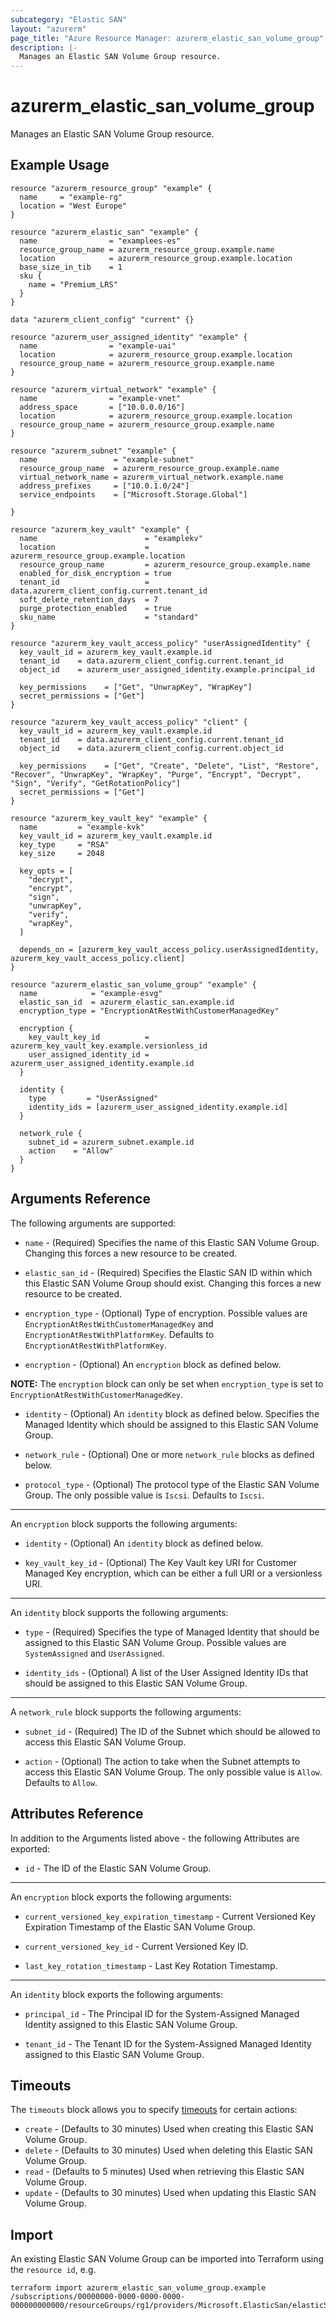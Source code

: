 ```yaml
---
subcategory: "Elastic SAN"
layout: "azurerm"
page_title: "Azure Resource Manager: azurerm_elastic_san_volume_group"
description: |-
  Manages an Elastic SAN Volume Group resource.
---
```


# azurerm_elastic_san_volume_group

Manages an Elastic SAN Volume Group resource.

## Example Usage

```hcl
resource "azurerm_resource_group" "example" {
  name     = "example-rg"
  location = "West Europe"
}

resource "azurerm_elastic_san" "example" {
  name                = "examplees-es"
  resource_group_name = azurerm_resource_group.example.name
  location            = azurerm_resource_group.example.location
  base_size_in_tib    = 1
  sku {
    name = "Premium_LRS"
  }
}

data "azurerm_client_config" "current" {}

resource "azurerm_user_assigned_identity" "example" {
  name                = "example-uai"
  location            = azurerm_resource_group.example.location
  resource_group_name = azurerm_resource_group.example.name
}

resource "azurerm_virtual_network" "example" {
  name                = "example-vnet"
  address_space       = ["10.0.0.0/16"]
  location            = azurerm_resource_group.example.location
  resource_group_name = azurerm_resource_group.example.name
}

resource "azurerm_subnet" "example" {
  name                 = "example-subnet"
  resource_group_name  = azurerm_resource_group.example.name
  virtual_network_name = azurerm_virtual_network.example.name
  address_prefixes     = ["10.0.1.0/24"]
  service_endpoints    = ["Microsoft.Storage.Global"]

}

resource "azurerm_key_vault" "example" {
  name                        = "examplekv"
  location                    = azurerm_resource_group.example.location
  resource_group_name         = azurerm_resource_group.example.name
  enabled_for_disk_encryption = true
  tenant_id                   = data.azurerm_client_config.current.tenant_id
  soft_delete_retention_days  = 7
  purge_protection_enabled    = true
  sku_name                    = "standard"
}

resource "azurerm_key_vault_access_policy" "userAssignedIdentity" {
  key_vault_id = azurerm_key_vault.example.id
  tenant_id    = data.azurerm_client_config.current.tenant_id
  object_id    = azurerm_user_assigned_identity.example.principal_id

  key_permissions    = ["Get", "UnwrapKey", "WrapKey"]
  secret_permissions = ["Get"]
}

resource "azurerm_key_vault_access_policy" "client" {
  key_vault_id = azurerm_key_vault.example.id
  tenant_id    = data.azurerm_client_config.current.tenant_id
  object_id    = data.azurerm_client_config.current.object_id

  key_permissions    = ["Get", "Create", "Delete", "List", "Restore", "Recover", "UnwrapKey", "WrapKey", "Purge", "Encrypt", "Decrypt", "Sign", "Verify", "GetRotationPolicy"]
  secret_permissions = ["Get"]
}

resource "azurerm_key_vault_key" "example" {
  name         = "example-kvk"
  key_vault_id = azurerm_key_vault.example.id
  key_type     = "RSA"
  key_size     = 2048

  key_opts = [
    "decrypt",
    "encrypt",
    "sign",
    "unwrapKey",
    "verify",
    "wrapKey",
  ]

  depends_on = [azurerm_key_vault_access_policy.userAssignedIdentity, azurerm_key_vault_access_policy.client]
}

resource "azurerm_elastic_san_volume_group" "example" {
  name            = "example-esvg"
  elastic_san_id  = azurerm_elastic_san.example.id
  encryption_type = "EncryptionAtRestWithCustomerManagedKey"

  encryption {
    key_vault_key_id          = azurerm_key_vault_key.example.versionless_id
    user_assigned_identity_id = azurerm_user_assigned_identity.example.id
  }

  identity {
    type         = "UserAssigned"
    identity_ids = [azurerm_user_assigned_identity.example.id]
  }

  network_rule {
    subnet_id = azurerm_subnet.example.id
    action    = "Allow"
  }
}
```

## Arguments Reference

The following arguments are supported:

* `name` - (Required) Specifies the name of this Elastic SAN Volume Group. Changing this forces a new resource to be created.

* `elastic_san_id` - (Required) Specifies the Elastic SAN ID within which this Elastic SAN Volume Group should exist. Changing this forces a new resource to be created.

* `encryption_type` - (Optional) Type of encryption. Possible values are `EncryptionAtRestWithCustomerManagedKey` and `EncryptionAtRestWithPlatformKey`. Defaults to `EncryptionAtRestWithPlatformKey`.

* `encryption` - (Optional) An `encryption` block as defined below.

**NOTE:** The `encryption` block can only be set when `encryption_type` is set to `EncryptionAtRestWithCustomerManagedKey`.

* `identity` - (Optional) An `identity` block as defined below. Specifies the Managed Identity which should be assigned to this Elastic SAN Volume Group.

* `network_rule` - (Optional) One or more `network_rule` blocks as defined below.

* `protocol_type` - (Optional) The protocol type of the Elastic SAN Volume Group. The only possible value is `Iscsi`. Defaults to `Iscsi`.

---

An `encryption` block supports the following arguments:

* `identity` - (Optional) An `identity` block as defined below.

* `key_vault_key_id` - (Optional) The Key Vault key URI for Customer Managed Key encryption, which can be either a full URI or a versionless URI.

---

An `identity` block supports the following arguments:

* `type` - (Required) Specifies the type of Managed Identity that should be assigned to this Elastic SAN Volume Group. Possible values are `SystemAssigned` and `UserAssigned`.

* `identity_ids` - (Optional) A list of the User Assigned Identity IDs that should be assigned to this Elastic SAN Volume Group.

---

A `network_rule` block supports the following arguments:

* `subnet_id` - (Required) The ID of the Subnet which should be allowed to access this Elastic SAN Volume Group.

* `action` - (Optional) The action to take when the Subnet attempts to access this Elastic SAN Volume Group. The only possible value is `Allow`. Defaults to `Allow`.

## Attributes Reference

In addition to the Arguments listed above - the following Attributes are exported:

* `id` - The ID of the Elastic SAN Volume Group.

---

An `encryption` block exports the following arguments:

* `current_versioned_key_expiration_timestamp` - Current Versioned Key Expiration Timestamp of the Elastic SAN Volume Group.

* `current_versioned_key_id` - Current Versioned Key ID.

* `last_key_rotation_timestamp` - Last Key Rotation Timestamp.

---

An `identity` block exports the following arguments:

* `principal_id` - The Principal ID for the System-Assigned Managed Identity assigned to this Elastic SAN Volume Group.

* `tenant_id` - The Tenant ID for the System-Assigned Managed Identity assigned to this Elastic SAN Volume Group.

## Timeouts

The `timeouts` block allows you to specify [timeouts](https://www.terraform.io/docs/configuration/resources.html#timeouts) for certain actions:

* `create` - (Defaults to 30 minutes) Used when creating this Elastic SAN Volume Group.
* `delete` - (Defaults to 30 minutes) Used when deleting this Elastic SAN Volume Group.
* `read` - (Defaults to 5 minutes) Used when retrieving this Elastic SAN Volume Group.
* `update` - (Defaults to 30 minutes) Used when updating this Elastic SAN Volume Group.

## Import

An existing Elastic SAN Volume Group can be imported into Terraform using the `resource id`, e.g.

```shell
terraform import azurerm_elastic_san_volume_group.example /subscriptions/00000000-0000-0000-0000-000000000000/resourceGroups/rg1/providers/Microsoft.ElasticSan/elasticSans/esan1/volumeGroups/vg1
```
